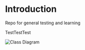 # Introduction

Repo for general testing and learning

TestTestTest


![Class Diagram](uml-test/etl.puml)
